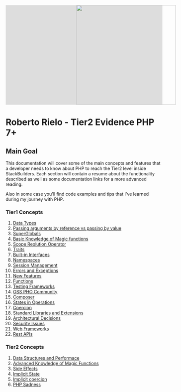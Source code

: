 <div style="background: #ddd">
    <img src="https://www.stackbuilders.com/assets/images/stack-builders-logo-nav-horizontal.svg" width="320" style="margin-left: 45%">
</div>

# Roberto Rielo - Tier2 Evidence PHP 7+

## Main Goal

This documentation will cover some of the main concepts and features that a developer needs to know about PHP to reach the Tier2 level inside StackBuilders. Each section will contain a resume about the functionality described as well as some documentation links for a more advanced reading.

Also in some case you'll find code examples and tips that I've learned during my journey with PHP.

### Tier1 Concepts

 1. [Data Types](https://github.com/roberto910907/Tier2-Evidence/blob/master/docs/Tier1/data_types.md)
 2. [Passing arguments by reference vs passing by value](https://github.com/roberto910907/Tier2-Evidence/blob/master/docs/Tier1/passing_arguments.md)
 3. [SuperGlobals](https://github.com/roberto910907/Tier2-Evidence/blob/master/docs/Tier1/superglobals.md)
 4. [Basic Knowledge of Magic functions](https://github.com/roberto910907/Tier2-Evidence/blob/master/docs/Tier1/magic_functions.md)
 5. [Scope Reolution Operator]()
 6. [Traits]()
 7. [Built-in Interfaces]()
 8. [Namespaces]()
1.  [Session Management]()
2.  [Errors and Exceptions]()
3.  [New Features]()
4.  [Functions]()
5.  [Testing Frameworks]()
6.  [OSS PHO Community]()
7.  [Composer]()
8.  [States in Operations]()
9.  [Coercion]()
10. [Standard Libraries and Extensions]()
11. [Architectural Decisions]()
12. [Security Issues]()
13. [Web Frameworks]()
14. [Rest APIs]()


### Tier2 Concepts

1. [Data Structures and Performace](https://github.com/roberto910907/Tier2-Evidence/blob/master/docs/Tier1/data_structure.md)
2. [Advanced Knowledge of Magic Functions]()
3. [Side Effects]()
4. [Implicit State]()
5. [Implicit coercion]()
6. [PHP Sadness]()